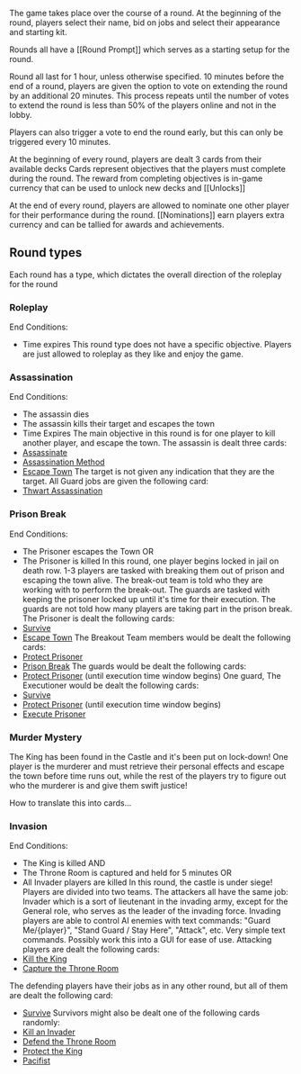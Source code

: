 The game takes place over the course of a round.
At the beginning of the round, players select their name, bid on jobs and select their appearance and starting kit.

Rounds all have a [[Round Prompt]] which serves as a starting setup for the round.

Round all last for 1 hour, unless otherwise specified.  10 minutes before the end of a round, players are given the option to vote on extending the round by an additional 20 minutes.  This process repeats until the number of votes to extend the round is less than 50% of the players online and not in the lobby.

Players can also trigger a vote to end the round early, but this can only be triggered every 10 minutes.

At the beginning of every round, players are dealt 3 cards from their available decks
Cards represent objectives that the players must complete during the round.
The reward from completing objectives is in-game currency that can be used to unlock new decks and [[Unlocks]]

At the end of every round, players are allowed to nominate one other player for their performance during the round.  [[Nominations]] earn players extra currency and can be tallied for awards and achievements.
## Round types
Each round has a type, which dictates the overall direction of the roleplay for the round
### Roleplay
End Conditions:
- Time expires
This round type does not have a specific objective.  Players are just allowed to roleplay as they like and enjoy the game.
### Assassination
End Conditions:
- The assassin dies
- The assassin kills their target and escapes the town
- Time Expires
The main objective in this round is for one player to kill another player, and escape the town.  The assassin is dealt three cards:
- [Assassinate](Cards.md#Assassinate)
- [Assassination Method](Cards.md#Assassination%20Method)
- [Escape Town](Cards.md#Escape%20Town)
The target is not given any indication that they are the target.
All Guard jobs are given the following card:
- [Thwart Assassination](Cards.md#Thwart%20Assassination)
### Prison Break
End Conditions:
- The Prisoner escapes the Town OR
- The Prisoner is killed
In this round, one player begins locked in jail on death row.  1-3 players are tasked with breaking them out of prison and escaping the town alive.  The break-out team is told who they are working with to perform the break-out.  The guards are tasked with keeping the prisoner locked up until it's time for their execution.  The guards are not told how many players are taking part in the prison break.
The Prisoner is dealt the following cards:
- [Survive](Cards.md#Survive)
- [Escape Town](Cards.mdEscape%20Town)
The Breakout Team members would be dealt the following cards:
- [Protect Prisoner](Cards.md#Protect%20Player)
- [Prison Break](Cards.md#Prison%20Break)
The guards would be dealt the following cards:
- [Protect Prisoner](Cards.md#Protect%20Player) (until execution time window begins)
One guard, The Executioner would be dealt the following cards:
- [Survive](Cards.md#Survive)
- [Protect Prisoner](Cards.md#Protect%20Player) (until execution time window begins)
- [Execute Prisoner](Cards.md#Execution)
### Murder Mystery
The King has been found in the Castle and it's been put on lock-down!  One player is the murderer and must retrieve their personal effects and escape the town before time runs out, while the rest of the players try to figure out who the murderer is and give them swift justice!

How to translate this into cards...
### Invasion
End Conditions:
- The King is killed AND
- The Throne Room is captured and held for 5 minutes
	OR
- All Invader players are killed
In this round, the castle is under siege!  Players are divided into two teams.  The attackers all have the same job: Invader which is a sort of lieutenant in the invading army, except for the General role, who serves as the leader of the invading force.  Invading players are able to control AI enemies with text commands: "Guard Me/{player}", "Stand Guard / Stay Here", "Attack", etc.  Very simple text commands.  Possibly work this into a GUI for ease of use.
Attacking players are dealt the following cards:
- [Kill the King](Cards.md#Kill%20Player)
- [Capture the Throne Room](Cards.md#Capture%20Area) 

The defending players have their jobs as in any other round, but all of them are dealt the following card:
- [Survive](Cards.md#Survive)
Survivors might also be dealt one of the following cards randomly:
- [Kill an Invader](Cards.md#Kill%20Player)
- [Defend the Throne Room](Cards.md#Defend%20Area)
- [Protect the King](Cards.md#Protect%20Player)
- [Pacifist](Cards.md#Pacifist)

